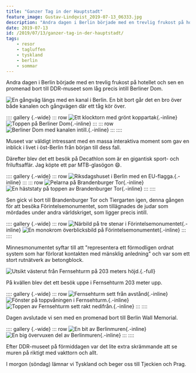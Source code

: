 ```yaml
---
title: "Ganzer Tag in der Hauptstadt"
feature_image: Gustav-Lindqvist_2019-07-13_06333.jpg
description: "Andra dagen i Berlin började med en trevlig frukost på hotellet och sen en promenad bort till DDR-museet som låg precis intill Berliner Dom."
date: 2019-07-13
id: /2019/07/13/ganzer-tag-in-der-hauptstadt/
tags:
    - resor
    - tagluffen
    - tyskland
    - berlin
    - sommar
---
```


Andra dagen i Berlin började med en trevlig frukost på hotellet och sen en promenad bort till DDR-museet som låg precis intill Berliner Dom.

![En gångväg längs med en kanal i Berlin. En bit bort går det en bro över både kanalen och gångvägen där ett tåg kör över.](Gustav-Lindqvist_2019-07-13_06295.jpg)

:::: gallery {.-wide}
::: row
![Ett klocktorn med grönt koppartak](Gustav-Lindqvist_2019-07-13_06313.jpg){.-inline}
![Toppen på Berliner Dom](Gustav-Lindqvist_2019-07-13_06317.jpg){.-inline}
:::
::: row
![Berliner Dom med kanalen intill.](Gustav-Lindqvist_2019-07-13_06307.jpg){.-inline}
:::
::::

Museet var väldigt intressant med en massa interaktiva moment som gav en inblick i livet i öst-Berlin från början till dess fall.

Därefter blev det ett besök på Decathlon som är en gigantisk sport- och friluftsaffär. Jag köpte ett par MTB-glasögon 😄.

:::: gallery {.-wide}
::: row
![Riksdagshuset i Berlin med en EU-flagga.](Gustav-Lindqvist_2019-07-13_06333.jpg){.-inline}
:::
::: row
![Pelarna på Brandenburger Tor](Gustav-Lindqvist_2019-07-13_06322.jpg){.-inline}
![En häststaty på toppen av Brandenburger Tor](Gustav-Lindqvist_2019-07-13_06323.jpg){.-inline}
:::
::::

Sen gick vi bort till Brandenburger Tor och Tiergarten igen, denna gången för att besöka Förintelsemonumentet, som tillägnades de judar som mördades under andra världskriget, som ligger precis intill.

:::: gallery {.-wide}
::: row
![Närbild på tre stenar i Förintelsemonumentet](Gustav-Lindqvist_2019-07-13_06363.jpg){.-inline}
![En monokrom överblicksbild på Förintelsemonumentet](Gustav-Lindqvist_2019-07-13_06371.jpg){.-inline}
:::
::::

Minnesmonumentet syftar till att "representera ett förmodligen ordnat system som har förlorat kontakten med mänsklig anledning" och var som ett stort rutnätverk av betongblock.

![Utsikt västerut från Fernsehturm på 203 meters höjd.](20190713_202845-1.jpg){.-full}

På kvällen blev det ett besök uppe i Fernsehturm 203 meter upp.

:::: gallery {.-wide}
::: row
![Fernsehturm sett från avstånd](IMG_20190713_153152_875.jpg){.-inline}
![Fönster på toppvåningen i Fernsehturm.](20190713_201453-2.jpg){.-inline}
![Toppen av Fernsehturm sett rakt nedifrån.](OI000035.jpg){.-inline}
:::
::::

Dagen avslutade vi sen med en promenad bort till Berlin Wall Memorial.

:::: gallery {.-wide}
::: row
![En bit av Berlinmuren](20190713_212657-2.jpg){.-inline}
![En big övervuxen del av Berlinmuren](20190713_213058-2.jpg){.-inline}
:::
::::

Efter DDR-museet på förmiddagen var det lite extra skrämmande att se muren på riktigt med vakttorn och allt.

I morgon (söndag) lämnar vi Tyskland och beger oss till Tjeckien och Prag.
